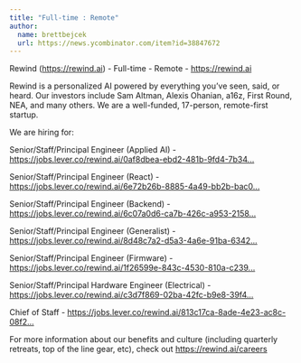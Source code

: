 ```yaml
---
title: "Full-time : Remote"
author:
  name: brettbejcek
  url: https://news.ycombinator.com/item?id=38847672
---
```

Rewind (<a href="https:&#x2F;&#x2F;rewind.ai" rel="nofollow">https:&#x2F;&#x2F;rewind.ai</a>) - Full-time - Remote - <a href="https:&#x2F;&#x2F;rewind.ai" rel="nofollow">https:&#x2F;&#x2F;rewind.ai</a>

Rewind is a personalized AI powered by everything you’ve seen, said, or heard. Our investors include Sam Altman, Alexis Ohanian, a16z, First Round, NEA, and many others. We are a well-funded, 17-person, remote-first startup.

We are hiring for:

Senior&#x2F;Staff&#x2F;Principal Engineer (Applied AI) - <a href="https:&#x2F;&#x2F;jobs.lever.co&#x2F;rewind.ai&#x2F;0af8dbea-ebd2-481b-9fd4-7b34de3ea83c" rel="nofollow">https:&#x2F;&#x2F;jobs.lever.co&#x2F;rewind.ai&#x2F;0af8dbea-ebd2-481b-9fd4-7b34...</a>

Senior&#x2F;Staff&#x2F;Principal Engineer (React) - <a href="https:&#x2F;&#x2F;jobs.lever.co&#x2F;rewind.ai&#x2F;6e72b26b-8885-4a49-bb2b-bac064f24d6e" rel="nofollow">https:&#x2F;&#x2F;jobs.lever.co&#x2F;rewind.ai&#x2F;6e72b26b-8885-4a49-bb2b-bac0...</a>

Senior&#x2F;Staff&#x2F;Principal Engineer (Backend) - <a href="https:&#x2F;&#x2F;jobs.lever.co&#x2F;rewind.ai&#x2F;6c07a0d6-ca7b-426c-a953-2158cd042014" rel="nofollow">https:&#x2F;&#x2F;jobs.lever.co&#x2F;rewind.ai&#x2F;6c07a0d6-ca7b-426c-a953-2158...</a>

Senior&#x2F;Staff&#x2F;Principal Engineer (Generalist) - <a href="https:&#x2F;&#x2F;jobs.lever.co&#x2F;rewind.ai&#x2F;8d48c7a2-d5a3-4a6e-91ba-63425d66c322" rel="nofollow">https:&#x2F;&#x2F;jobs.lever.co&#x2F;rewind.ai&#x2F;8d48c7a2-d5a3-4a6e-91ba-6342...</a>

Senior&#x2F;Staff&#x2F;Principal Engineer (Firmware) - <a href="https:&#x2F;&#x2F;jobs.lever.co&#x2F;rewind.ai&#x2F;1f26599e-843c-4530-810a-c2391e2b6319" rel="nofollow">https:&#x2F;&#x2F;jobs.lever.co&#x2F;rewind.ai&#x2F;1f26599e-843c-4530-810a-c239...</a>

Senior&#x2F;Staff&#x2F;Principal Hardware Engineer (Electrical) - <a href="https:&#x2F;&#x2F;jobs.lever.co&#x2F;rewind.ai&#x2F;c3d7f869-02ba-42fc-b9e8-39f45badcb00" rel="nofollow">https:&#x2F;&#x2F;jobs.lever.co&#x2F;rewind.ai&#x2F;c3d7f869-02ba-42fc-b9e8-39f4...</a>

Chief of Staff - <a href="https:&#x2F;&#x2F;jobs.lever.co&#x2F;rewind.ai&#x2F;813c17ca-8ade-4e23-ac8c-08f2469b6ad1" rel="nofollow">https:&#x2F;&#x2F;jobs.lever.co&#x2F;rewind.ai&#x2F;813c17ca-8ade-4e23-ac8c-08f2...</a>

For more information about our benefits and culture (including quarterly retreats, top of the line gear, etc), check out <a href="https:&#x2F;&#x2F;rewind.ai&#x2F;careers" rel="nofollow">https:&#x2F;&#x2F;rewind.ai&#x2F;careers</a>
